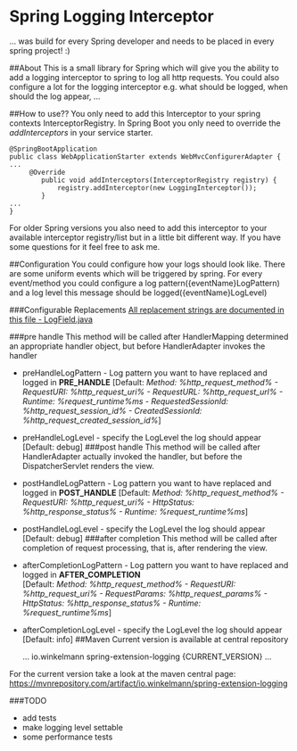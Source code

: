 # Spring Logging Interceptor
... was build for every Spring developer and needs to be placed in every spring project! :)

##About
This is a small library for Spring which will give you the ability to add a logging interceptor to spring to log all http requests.
You could also configure a lot for the logging interceptor e.g. what should be logged, when should the log appear, ...

##How to use??
You only need to add this Interceptor to your spring contexts InterceptorRegistry. In Spring Boot you only need to override the _addInterceptors_ in your service starter.

    @SpringBootApplication
    public class WebApplicationStarter extends WebMvcConfigurerAdapter {
    ...
         @Override
            public void addInterceptors(InterceptorRegistry registry) {
                registry.addInterceptor(new LoggingInterceptor());
            }
    ... 
    }
For older Spring versions you also need to add this interceptor to your available interceptor registry/list but in a little bit different way. If you have some questions for it feel free to ask me.

##Configuration
You could configure how your logs should look like. There are some uniform events which will be triggered by spring.
For every event/method you could configure a log pattern({eventName}LogPattern) and a log level this message should be logged({eventName}LogLevel)

###Configurable Replacements
[All replacement strings are documented in this file - LogField.java](https://github.com/mwinkelmann/spring-extension-logging/blob/master/src/main/java/io/winkelmann/sel/config/LogField.java)

###pre handle
    This method will be called after HandlerMapping determined an appropriate handler object, but before HandlerAdapter invokes the handler
* preHandleLogPattern - Log pattern you want to have replaced and logged in <b>PRE_HANDLE</b> 
    [Default: _Method: %http_request_method% - RequestURI: %http_request_uri% - RequestURL: %http_request_url% - Runtime: %request_runtime%ms - RequestedSessionId: %http_request_session_id% - CreatedSessionId: %http_request_created_session_id%_]
* preHandleLogLevel - specify the LogLevel the log should appear
    [Default: debug]
###post handle 
    This method will be called after HandlerAdapter actually invoked the handler, but before the DispatcherServlet renders the view.
* postHandleLogPattern - Log pattern you want to have replaced and logged in <b>POST_HANDLE</b>
    [Default: _Method: %http_request_method% - RequestURI: %http_request_uri% - HttpStatus: %http_response_status% - Runtime: %request_runtime%ms_]
* postHandleLogLevel - specify the LogLevel the log should appear
    [Default: debug]
###after completion
    This method will be called after completion of request processing, that is, after rendering the view.
* afterCompletionLogPattern - Log pattern you want to have replaced and logged in <b>AFTER_COMPLETION</b>   
    [Default: _Method: %http_request_method% - RequestURI: %http_request_uri% - RequestParams: %http_request_params% - HttpStatus: %http_response_status% - Runtime: %request_runtime%ms_]
* afterCompletionLogLevel - specify the LogLevel the log should appear
    [Default: info]
##Maven
Current version is available at central repository

    <dependencies>
        ...
        <dependency>
	        <groupId>io.winkelmann</groupId>
	        <artifactId>spring-extension-logging</artifactId>
	        <version>{CURRENT_VERSION}</version>
	    </dependency>
        ...
    </dependencies>
For the current version take a look at the maven central page: https://mvnrepository.com/artifact/io.winkelmann/spring-extension-logging

###TODO
* add tests
* make logging level settable
* some performance tests